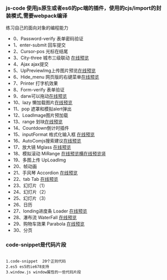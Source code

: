 ### js-code 使用js原生或者es6的pc端的插件，使用的cjs/import的封装模式,需要webpack编译
练习自己的面向对象的编程能力



- 0、Password-verify   表单密码验证  
- 1、enter-submit 回车提交
- 2、Cursor-pos 光标在结尾
- 3、City-three 城市三级联动 [在线预览](http://1.fullpagedemo.applinzi.com/City-three/)
- 4、Ajax ajax提交
- 5、UpPreviewImg上传图片预览[在线预览](http://1.fullpagedemo.applinzi.com/UpPreviewImg/)
- 6、Hide_menu 网页版的右键菜单[在线预览](http://1.fullpagedemo.applinzi.com/HideMenu/)
- 7、Printer 打字机效果
- 8、Form-verify 表单验证
- 9、darw可以拖动[在线预览](http://1.fullpagedemo.applinzi.com/draw/)
- 10、lazy 懒加载图片[在线预览](http://1.fullpagedemo.applinzi.com/lazy/)
- 11、pop 遮罩和模拟alert弹出
- 12、LoadImage图片预加载
- 13、range 划块[在线预览](http://1.fullpagedemo.applinzi.com/range/)
- 14、Countdown倒计时插件
- 15、inputFormat 格式化输入框 [在线预览](http://1.fullpagedemo.applinzi.com/inputFormat/)
- 16、AutoComjs搜索建议[在线预览](http://1.fullpagedemo.applinzi.com/Auto/)
- 17、放大镜 Mglass [在线预览](http://1.fullpagedemo.applinzi.com/Mglass/)
- 18、模拟滚动 MiRange [在线预览横](http://1.fullpagedemo.applinzi.com/MiRange/Simulatedrolling.html)[在线预览竖](http://1.fullpagedemo.applinzi.com/MiRange/simulatop.html)
- 19、多图上传 UpLoadImg
- 20、帧动画
- 21、手风琴 Accordion [在线预览](http://1.fullpagedemo.applinzi.com/Accordion/)
- 22、tab Tab [在线预览](http://1.fullpagedemo.applinzi.com/Tab/)
- 23、幻灯片（1）
- 24、幻灯片（2）
- 25、幻灯片（3）
- 26、日历
- 27、londing进度条  Loader [在线预览](http://1.fullpagedemo.applinzi.com/Loader/)
- 28、瀑布流 WaterFall [在线预览](http://1.fullpagedemo.applinzi.com/WaterFall/)
- 29、购物车效果 Parabola [在线预览](http://1.fullpagedemo.applinzi.com/Parabola/)
- 30、分页


### code-snippet是代码片段

```

1.code-snippet  20个正则代码
2.es5 es5的ie678支持
3.window.js window属性的一些代码片段

```